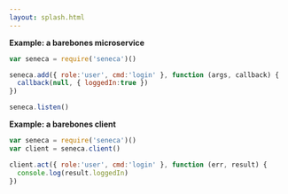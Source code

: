 ```yaml
---
layout: splash.html
---
```


__Example: a barebones microservice__
```javascript
var seneca = require('seneca')()

seneca.add({ role:'user', cmd:'login' }, function (args, callback) {
  callback(null, { loggedIn:true })
})

seneca.listen()
```

__Example: a barebones client__
```javascript
var seneca = require('seneca')()
var client = seneca.client()

client.act({ role:'user', cmd:'login' }, function (err, result) {
  console.log(result.loggedIn)
})
```
